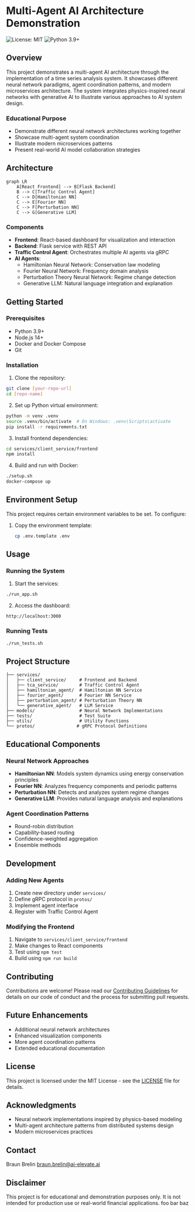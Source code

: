 # Multi-Agent AI Architecture Demonstration
![License: MIT](https://img.shields.io/badge/License-MIT-yellow.svg)
![Python 3.9+](https://img.shields.io/badge/python-3.9+-blue.svg)

## Overview
This project demonstrates a multi-agent AI architecture through the implementation of a time series analysis system. It showcases different neural network paradigms, agent coordination patterns, and modern microservices architecture. The system integrates physics-inspired neural networks with generative AI to illustrate various approaches to AI system design.

### Educational Purpose
- Demonstrate different neural network architectures working together
- Showcase multi-agent system coordination
- Illustrate modern microservices patterns
- Present real-world AI model collaboration strategies

## Architecture

```mermaid
graph LR
    A[React Frontend] --> B[Flask Backend]
    B --> C[Traffic Control Agent]
    C --> D[Hamiltonian NN]
    C --> E[Fourier NN]
    C --> F[Perturbation NN]
    C --> G[Generative LLM]
```

### Components
- **Frontend**: React-based dashboard for visualization and interaction
- **Backend**: Flask service with REST API
- **Traffic Control Agent**: Orchestrates multiple AI agents via gRPC
- **AI Agents**:
  - Hamiltonian Neural Network: Conservation law modeling
  - Fourier Neural Network: Frequency domain analysis
  - Perturbation Theory Neural Network: Regime change detection
  - Generative LLM: Natural language integration and explanation

## Getting Started

### Prerequisites
- Python 3.9+
- Node.js 14+
- Docker and Docker Compose
- Git

### Installation

1. Clone the repository:
```bash
git clone [your-repo-url]
cd [repo-name]
```

2. Set up Python virtual environment:
```bash
python -m venv .venv
source .venv/bin/activate  # On Windows: .venv\Scripts\activate
pip install -r requirements.txt
```

3. Install frontend dependencies:
```bash
cd services/client_service/frontend
npm install
```

4. Build and run with Docker:
```bash
./setup.sh
docker-compose up
```
## Environment Setup

This project requires certain environment variables to be set. To configure:

1. Copy the environment template:
   ```bash
   cp .env.template .env
   ```

## Usage

### Running the System
1. Start the services:
```bash
./run_app.sh
```

2. Access the dashboard:
```
http://localhost:3000
```

### Running Tests
```bash
./run_tests.sh
```

## Project Structure
```
├── services/
│   ├── client_service/     # Frontend and Backend
│   ├── tca_service/        # Traffic Control Agent
│   ├── hamiltonian_agent/  # Hamiltonian NN Service
│   ├── fourier_agent/      # Fourier NN Service
│   ├── perturbation_agent/ # Perturbation Theory NN
│   └── generative_agent/   # LLM Service
├── models/                 # Neural Network Implementations
├── tests/                  # Test Suite
├── utils/                  # Utility Functions
└── protos/                # gRPC Protocol Definitions
```

## Educational Components

### Neural Network Approaches
- **Hamiltonian NN**: Models system dynamics using energy conservation principles
- **Fourier NN**: Analyzes frequency components and periodic patterns
- **Perturbation NN**: Detects and analyzes system regime changes
- **Generative LLM**: Provides natural language analysis and explanations

### Agent Coordination Patterns
- Round-robin distribution
- Capability-based routing
- Confidence-weighted aggregation
- Ensemble methods

## Development

### Adding New Agents
1. Create new directory under `services/`
2. Define gRPC protocol in `protos/`
3. Implement agent interface
4. Register with Traffic Control Agent

### Modifying the Frontend
1. Navigate to `services/client_service/frontend`
2. Make changes to React components
3. Test using `npm test`
4. Build using `npm run build`

## Contributing
Contributions are welcome! Please read our [Contributing Guidelines](CONTRIBUTING.md) for details on our code of conduct and the process for submitting pull requests.

## Future Enhancements
- Additional neural network architectures
- Enhanced visualization components
- More agent coordination patterns
- Extended educational documentation

## License
This project is licensed under the MIT License - see the [LICENSE](LICENSE) file for details.

## Acknowledgments
- Neural network implementations inspired by physics-based modeling
- Multi-agent architecture patterns from distributed systems design
- Modern microservices practices

## Contact
Braun Brelin
braun.brelin@ai-elevate.ai

## Disclaimer
This project is for educational and demonstration purposes only. It is not intended for production use or real-world financial applications.
foo bar baz
